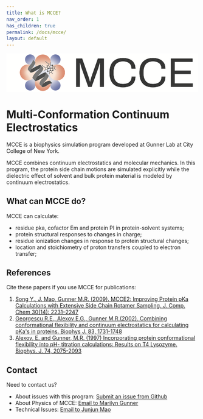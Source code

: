 ```yaml
---
title: What is MCCE?
nav_order: 1
has_children: true
permalink: /docs/mcce/
layout: default
---
```


<p align="center">
  <img src="/docs/images/MCCE_Logo1.png" alt="MCCE Logo" style="max-width: 100%; height: auto;">
</p>

# Multi-Conformation Continuum Electrostatics 

MCCE is a biophysics simulation program developed at Gunner Lab at City College of New York.

MCCE combines continuum electrostatics and molecular mechanics. In this program, the protein side chain motions are simulated explicitly while the dielectric effect of solvent and bulk protein material is modeled by continuum electrostatics.

## What can MCCE do?

MCCE can calculate:

- residue pka, cofactor Em and protein PI in protein-solvent systems;
- protein structural responses to changes in charge;
- residue ionization changes in response to protein structural changes;
- location and stoichiometry of proton transfers coupled to electron transfer;

## References

Cite these papers if you use MCCE for publications:

1. [Song Y., J. Mao, Gunner M.R. (2009). MCCE2: Improving Protein pKa Calculations with Extensive Side Chain Rotamer Sampling. J. Comp. Chem 30(14): 2231–2247](https://doi.org/10.1002/jcc.21222)
2. [Georgescu R.E., Alexov E.G., Gunner M.R.(2002). Combining conformational flexibility and continuum electrostatics for calculating pKa's in proteins. Biophys J. 83, 1731-1748](https://doi.org/10.1016/S0006-3495(02)73940-4)
3. [Alexov, E. and Gunner, M.R. (1997) Incorporating protein conformational flexibility into pH- titration calculations: Results on T4 Lysozyme. Biophys. J. 74, 2075-2093](https://doi.org/10.1016/S0006-3495(97)78851-9)

## Contact

Need to contact us?

- About issues with this program: [Submit an issue from Github](https://github.com/GunnerLab/MCCE4-Alpha/issues)
- About Physics of MCCE: [Email to Marilyn Gunner](mgunner@ccny.cuny.edu)
- Technical Issues: [Email to Junjun Mao](jmao@ccny.cuny.edu)

